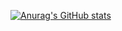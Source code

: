 [![Anurag's GitHub stats](https://github-readme-stats.vercel.app/api?username=testepedromendonca)](https://github.com/testepedromendonca)
